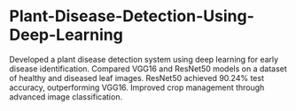# Plant-Disease-Detection-Using-Deep-Learning
Developed a plant disease detection system using deep learning for early disease identification. Compared VGG16 and ResNet50 models on a dataset of healthy and diseased leaf images. ResNet50 achieved 90.24% test accuracy, outperforming VGG16. Improved crop management through advanced image classification.
